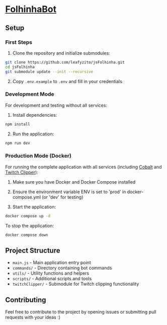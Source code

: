 # [FolhinhaBot](https://folhinhabot.com/)

## Setup

### First Steps
1. Clone the repository and initialize submodules:
```bash
git clone https://github.com/leafyzito/jsFolhinha.git
cd jsFolhinha
git submodule update --init --recursive
```

2. Copy `.env.example` to `.env` and fill in your credentials

### Development Mode
For development and testing without all services:

1. Install dependencies:
```bash
npm install
```

2. Run the application:
```bash
npm run dev
```

### Production Mode (Docker)
For running the complete application with all services (including [Cobalt](https://github.com/imputnet/cobalt/) and [Twitch Clipper](https://github.com/leafyzito/twitch-clipper)):

1. Make sure you have Docker and Docker Compose installed

2. Ensure the environment variable ENV is set to 'prod' in docker-compose.yml (or 'dev' for testing)

3. Start the application:
```bash
docker compose up -d
```

To stop the application:
```bash
docker compose down
```

## Project Structure
- `main.js` - Main application entry point
- `commands/` - Directory containing bot commands
- `utils/` - Utility functions and helpers
- `scripts/` - Additional scripts and tools
- `twitchClipper/` - Submodule for Twitch clipping functionality

## Contributing
Feel free to contribute to the project by opening issues or submitting pull requests with your ideas :)